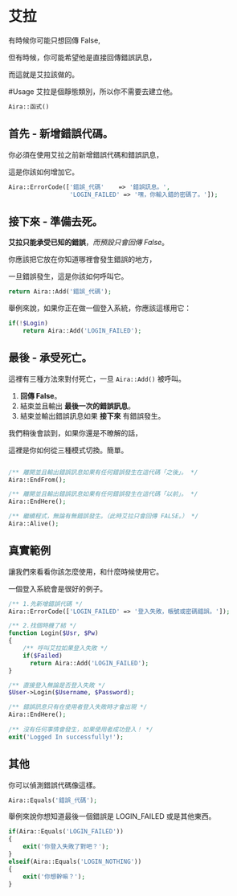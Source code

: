 # 艾拉
有時候你可能只想回傳 False,

但有時候，你可能希望他是直接回傳錯誤訊息，

而這就是艾拉該做的。

#Usage
艾拉是個靜態類別，所以你不需要去建立他。

```php
Aira::函式()
```

## 首先 - 新增錯誤代碼。

你必須在使用艾拉之前新增錯誤代碼和錯誤訊息，

這是你該如何增加它。

```php
Aira::ErrorCode(['錯誤_代碼'    => '錯誤訊息。',
                 'LOGIN_FAILED' => '嘿，你輸入錯的密碼了。']);
```

## 接下來 - 準備去死。

**艾拉只能承受已知的錯誤**，*而預設只會回傳 False*。

你應該把它放在你知道哪裡會發生錯誤的地方，

一旦錯誤發生，這是你該如何呼叫它。

```php
return Aira::Add('錯誤_代碼');
```

舉例來說，如果你正在做一個登入系統，你應該這樣用它：

```php
if(!$Login)
    return Aira::Add('LOGIN_FAILED');
```

## 最後 - 承受死亡。

這裡有三種方法來對付死亡，一旦 `Aira::Add()` 被呼叫。

1. **回傳 False**。
2. 結束並且輸出 **最後一次的錯誤訊息**。
3. 結束並輸出錯誤訊息如果 **接下來** 有錯誤發生。

我們稍後會談到，如果你還是不暸解的話，

這裡是你如何從三種模式切換。簡單。

```php

/** 離開並且輸出錯誤訊息如果有任何錯誤發生在這代碼「之後」。 */
Aira::EndFrom();

/** 離開並且輸出錯誤訊息如果有任何錯誤發生在這代碼「以前」。 */
Aira::EndHere();

/** 繼續程式，無論有無錯誤發生。（此時艾拉只會回傳 FALSE。） */
Aira::Alive();
```

## 真實範例

讓我們來看看你該怎麼使用，和什麼時候使用它。

一個登入系統會是很好的例子。

```php
/** 1.先新增錯誤代碼 */
Aira::ErrorCode(['LOGIN_FAILED' => '登入失敗，帳號或密碼錯誤。']);

/** 2.找個時機了結 */
function Login($Usr, $Pw)
{
    /** 呼叫艾拉如果登入失敗 */
    if($Failed)
      return Aira::Add('LOGIN_FAILED');
}

/** 直接登入無論是否登入失敗 */
$User->Login($Username, $Password);

/** 錯誤訊息只有在使用者登入失敗時才會出現 */
Aira::EndHere();
  
/** 沒有任何事情會發生，如果使用者成功登入！ */
exit('Logged In successfully!');
```

## 其他

你可以偵測錯誤代碼像這樣。

```php
Aira::Equals('錯誤_代碼');
```

舉例來說你想知道最後一個錯誤是 LOGIN_FAILED 或是其他東西。

```php
if(Aira::Equals('LOGIN_FAILED'))
{
    exit('你登入失敗了對吧？');
}
elseif(Aira::Equals('LOGIN_NOTHING'))
{
    exit('你想幹嘛？');
}
```
